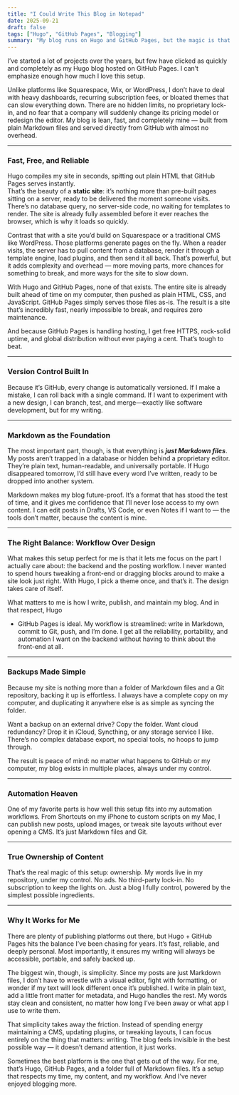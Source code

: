 ```yaml
---
title: "I Could Write This Blog in Notepad"
date: 2025-09-21
draft: false
tags: ["Hugo", "GitHub Pages", "Blogging"]
summary: "My blog runs on Hugo and GitHub Pages, but the magic is that underneath it’s just a folder of Markdown files — so simple I could write it all in Notepad."
---
```


I’ve started a lot of projects over the years, but few have clicked as quickly and completely 
as my Hugo blog hosted on GitHub Pages. I can’t emphasize enough how much I love this setup.

Unlike platforms like Squarespace, Wix, or WordPress, I don’t have to deal with heavy 
dashboards, recurring subscription fees, or bloated themes that can slow everything down. There 
are no hidden limits, no proprietary lock-in, and no fear that a company will suddenly change 
its pricing model or redesign the editor. My blog is lean, fast, and completely mine — built 
from plain Markdown files and served directly from GitHub with almost no overhead.

---

### Fast, Free, and Reliable

Hugo compiles my site in seconds, spitting out plain HTML that GitHub Pages serves instantly.  
That’s the beauty of a **static site**: it’s nothing more than pre-built pages sitting on a 
server, ready to be delivered the moment someone visits. There’s no database query, no 
server-side code, no waiting for templates to render. The site is already fully assembled 
before it ever reaches the browser, which is why it loads so quickly.

Contrast that with a site you’d build on Squarespace or a traditional CMS like WordPress. 
Those platforms generate pages on the fly. When a reader visits, the server has to pull content 
from a database, render it through a template engine, load plugins, and then send it all back. 
That’s powerful, but it adds complexity and overhead — more moving parts, more chances for 
something to break, and more ways for the site to slow down.

With Hugo and GitHub Pages, none of that exists. The entire site is already built ahead of 
time on my computer, then pushed as plain HTML, CSS, and JavaScript. GitHub Pages simply 
serves those files as-is. The result is a site that’s incredibly fast, nearly impossible to 
break, and requires zero maintenance.

And because GitHub Pages is handling hosting, I get free HTTPS, rock-solid uptime, and 
global distribution without ever paying a cent. That’s tough to beat.

---

### Version Control Built In

Because it’s GitHub, every change is automatically versioned. If I make a mistake, I can roll 
back with a single command. If I want to experiment with a new design, I can branch, test, and 
merge—exactly like software development, but for my writing.

---

### Markdown as the Foundation

The most important part, though, is that everything is _**just Markdown files**_. My posts aren’t 
trapped in a database or hidden behind a proprietary editor. They’re plain text, human-readable, 
and universally portable. If Hugo disappeared tomorrow, I’d still have every word I’ve written, 
ready to be dropped into another system.

Markdown makes my blog future-proof. It’s a format that has stood the test of time, and it 
gives me confidence that I’ll never lose access to my own content. I can edit posts in Drafts, 
VS Code, or even Notes if I want to — the tools don’t matter, because the content is mine.

---

### The Right Balance: Workflow Over Design

What makes this setup perfect for me is that it lets me focus on the part I actually care 
about: the backend and the posting workflow. I never wanted to spend hours tweaking a front-end 
or dragging blocks around to make a site look just right. With Hugo, I pick a theme once, 
and that’s it. The design takes care of itself.

What matters to me is how I write, publish, and maintain my blog. And in that respect, Hugo 
+ GitHub Pages is ideal. My workflow is streamlined: write in Markdown, commit to Git, push, 
and I’m done. I get all the reliability, portability, and automation I want on the backend 
without having to think about the front-end at all.

---

### Backups Made Simple

Because my site is nothing more than a folder of Markdown files and a Git repository, backing 
it up is effortless. I always have a complete copy on my computer, and duplicating it anywhere 
else is as simple as syncing the folder.  

Want a backup on an external drive? Copy the folder. Want cloud redundancy? Drop it in iCloud, 
Syncthing, or any storage service I like. There’s no complex database export, no special tools, 
no hoops to jump through.  

The result is peace of mind: no matter what happens to GitHub or my computer, my blog exists 
in multiple places, always under my control.

---

### Automation Heaven

One of my favorite parts is how well this setup fits into my automation workflows. From 
Shortcuts on my iPhone to custom scripts on my Mac, I can publish new posts, upload images, 
or tweak site layouts without ever opening a CMS. It’s just Markdown files and Git.

---

### True Ownership of Content

That’s the real magic of this setup: ownership. My words live in my repository, under my 
control. No ads. No third-party lock-in. No subscription to keep the lights on. Just a blog 
I fully control, powered by the simplest possible ingredients.

---

### Why It Works for Me

There are plenty of publishing platforms out there, but Hugo + GitHub Pages hits the balance 
I’ve been chasing for years. It’s fast, reliable, and deeply personal. Most importantly, it 
ensures my writing will always be accessible, portable, and safely backed up.

The biggest win, though, is simplicity. Since my posts are just Markdown files, I don’t have 
to wrestle with a visual editor, fight with formatting, or wonder if my text will look 
different once it’s published. I write in plain text, add a little front matter for metadata, 
and Hugo handles the rest. My words stay clean and consistent, no matter how long I’ve been 
away or what app I use to write them.

That simplicity takes away the friction. Instead of spending energy maintaining a CMS, 
updating plugins, or tweaking layouts, I can focus entirely on the thing that matters: 
writing. The blog feels invisible in the best possible way — it doesn’t demand attention, it 
just works.

Sometimes the best platform is the one that gets out of the way. For me, that’s Hugo, GitHub 
Pages, and a folder full of Markdown files. It’s a setup that respects my time, my content, 
and my workflow. And I’ve never enjoyed blogging more.